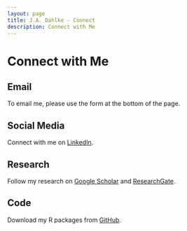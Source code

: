 ```yaml
---
layout: page
title: J.A. Dahlke - Connect
description: Connect with Me
---
```


# Connect with Me

## Email
To email me, please use the form at the bottom of the page.

## Social Media
Connect with me on [LinkedIn](https://www.linkedin.com/in/jeffreydahlke/).

## Research
Follow my research on [Google Scholar](https://scholar.google.com/citations?user=9myyxFoAAAAJ&hl=en) and [ResearchGate](https://www.researchgate.net/profile/Jeffrey_Dahlke).

## Code
Download my R packages from [GitHub](https://github.com/jadahlke).
